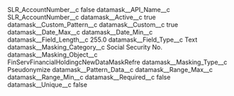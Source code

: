 <?xml version="1.0" encoding="UTF-8"?>
<CustomMetadata xmlns="http://soap.sforce.com/2006/04/metadata" xmlns:xsi="http://www.w3.org/2001/XMLSchema-instance" xmlns:xsd="http://www.w3.org/2001/XMLSchema">
    <label>SLR_AccountNumber__c</label>
    <protected>false</protected>
    <values>
        <field>datamask__API_Name__c</field>
        <value xsi:type="xsd:string">SLR_AccountNumber__c</value>
    </values>
    <values>
        <field>datamask__Active__c</field>
        <value xsi:type="xsd:boolean">true</value>
    </values>
    <values>
        <field>datamask__Custom_Pattern__c</field>
        <value xsi:nil="true"/>
    </values>
    <values>
        <field>datamask__Custom__c</field>
        <value xsi:type="xsd:boolean">true</value>
    </values>
    <values>
        <field>datamask__Date_Max__c</field>
        <value xsi:nil="true"/>
    </values>
    <values>
        <field>datamask__Date_Min__c</field>
        <value xsi:nil="true"/>
    </values>
    <values>
        <field>datamask__Field_Length__c</field>
        <value xsi:type="xsd:double">255.0</value>
    </values>
    <values>
        <field>datamask__Field_Type__c</field>
        <value xsi:type="xsd:string">Text</value>
    </values>
    <values>
        <field>datamask__Masking_Category__c</field>
        <value xsi:type="xsd:string">Social Security No.</value>
    </values>
    <values>
        <field>datamask__Masking_Object__c</field>
        <value xsi:type="xsd:string">FinServFinancialHoldingcNewDataMaskRefre</value>
    </values>
    <values>
        <field>datamask__Masking_Type__c</field>
        <value xsi:type="xsd:string">Pseudonymize</value>
    </values>
    <values>
        <field>datamask__Pattern_Data__c</field>
        <value xsi:nil="true"/>
    </values>
    <values>
        <field>datamask__Range_Max__c</field>
        <value xsi:nil="true"/>
    </values>
    <values>
        <field>datamask__Range_Min__c</field>
        <value xsi:nil="true"/>
    </values>
    <values>
        <field>datamask__Required__c</field>
        <value xsi:type="xsd:boolean">false</value>
    </values>
    <values>
        <field>datamask__Unique__c</field>
        <value xsi:type="xsd:boolean">false</value>
    </values>
</CustomMetadata>
